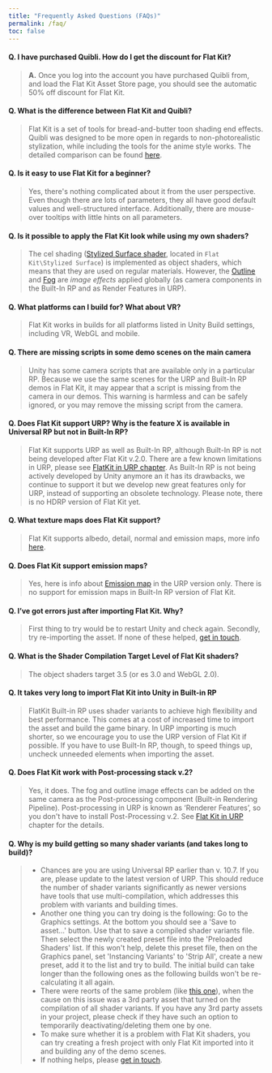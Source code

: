 ```yaml
---
title: "Frequently Asked Questions (FAQs)"
permalink: /faq/
toc: false
---
```


#### Q. I have purchased Quibli. How do I get the discount for Flat Kit?

> **A.** Once you log into the account you have purchased Quibli from, and load the Flat Kit Asset Store page, you should see the automatic 50% off discount for Flat Kit.

<!-- #### Q. After importing/updating Flat Kit the shaders failed to compile. 'X' shader is missing from the list. Why?

> **A.** Because of the recent Unity's error, there is a mess going on with the packages in the Package Manager. You see one version of the package but in reality it may be another, unsupported one. Also, this bug won't let you install and change the versions of the assets in the Package Manager (which you need to do in this case — **you need to update the version of Universal RP**). Unity is working on it, here's the [issue tracker](https://issuetracker.unity3d.com/issues/package-manager-doesnt-show-available-updates).  
If you updated to the latest version of Unity, and still haven't resolved it, please restart Unity. If after restart the errors won’t go away, clean the cache of the Package Manager and re-import Flat Kit, as it is another one symptom of this Unity's problem. You can find the cache here  
*Mac OS:* `~/Library/Unity/Asset Store-5.x` (press `Shift+Cmd+G` in any Finder Window or press Go -> Go to Folder on the top bar and paste this path)  
*Windows:* `%APPDATA%\Unity\Asset Store-5.x` (hidden folder, press Win+R to open 'Run' window and paste this path)  
*Linux:* `~/.local/share/unity3d/Asset Store-5.x`  -->

#### Q. What is the difference between Flat Kit and Quibli?

> Flat Kit is a set of tools for bread-and-butter toon shading end effects. Quibli was designed to be more open in regards to non-photorealistic stylization, while including the tools for the anime style works. The detailed comparison can be found [here](https://quibli.dustyroom.com/quibli-flat-kit/).

#### Q. Is it easy to use Flat Kit for a beginner?  

> Yes, there's nothing complicated about it from the user perspective. Even though there are lots of parameters, they all have good default values and well-structured interface. Additionally, there are mouse-over tooltips with little hints on all parameters.

#### Q. Is it possible to apply the Flat Kit look while using my own shaders?  

> The cel shading ([Stylized Surface shader](/stylized-surface/), located in `Flat Kit\Stylized Surface`) is implemented as object shaders, which means that they are used on regular materials. However, the [Outline](/outline/) and [Fog](/fog/) are *image effects* applied globally (as camera components in the Built-In RP and as Render Features in URP).

#### Q. What platforms can I build for? What about VR?  

> Flat Kit works in builds for all platforms listed in Unity Build settings, including VR, WebGL and mobile.

#### Q. There are missing scripts in some demo scenes on the main camera

> Unity has some camera scripts that are available only in a particular RP. Because we use the same scenes for the URP and Built-In RP demos in Flat Kit, it may appear that a script is missing from the camera in our demos. This warning is harmless and can be safely ignored, or you may remove the missing script from the camera.

#### Q. Does Flat Kit support URP? Why is the feature X is available in Universal RP but not in Built-In RP?  

> Flat Kit supports URP as well as Built-In RP, although Built-In RP is not being developed after Flat Kit v.2.0. There are a few known limitations in URP, please see [FlatKit in URP chapter](/flat-kit-in-urp). As Built-In RP is not being actively developed by Unity anymore an it has its drawbacks, we continue to support it but we develop new great features only for URP, instead of supporting an obsolete technology. Please note, there is no HDRP version of Flat Kit yet.

#### Q. What texture maps does Flat Kit support?  

> Flat Kit supports albedo, detail, normal and emission maps, more info [here](/stylized-surface/#texture-maps).

#### Q. Does Flat Kit support emission maps?  

> Yes, here is info about [Emission map](/stylized-surface/#emission-enables-emission-map-part-of-the-shader) in the URP version only. There is no support for emission maps in Built-In RP version of Flat Kit.

#### Q. I’ve got errors just after importing Flat Kit. Why?  

> First thing to try would be to restart Unity and check again. Secondly, try re-importing the asset. If none of these helped, [get in touch](/contact-details).

#### Q. What is the Shader Compilation Target Level of Flat Kit shaders?  

> The object shaders target 3.5 (or es 3.0 and WebGL 2.0).

#### Q. It takes very long to import Flat Kit into Unity in Built-in RP  

>FlatKit Built-in RP uses shader variants to achieve high flexibility and best performance. This comes at a cost of increased time to import the asset and build the game binary. In URP importing is much shorter, so we encourage you to use the URP version of Flat Kit if possible. If you have to use Built-In RP, though, to speed things up, uncheck unneeded elements when importing the asset.

#### Q. Does Flat Kit work with Post-processing stack v.2?  

>Yes, it does. The fog and outline image effects can be added on the same camera as the Post-processing component (Built-in Rendering Pipeline). Post-processing in URP is known as ‘Renderer Features’, so you don't have to install Post-Processing v.2. See [Flat Kit in URP](/flat-kit-in-urp/) chapter for the details.

#### Q. Why is my build getting so many shader variants (and takes long to build)?

>- Chances are you are using Universal RP earlier than v. 10.7. If you are, please update to the latest version of URP. This should reduce the number of shader variants significantly as newer versions have tools that use multi-compilation, which addresses this problem with variants and building times.
>- Another one thing you can try doing is the following:
Go to the Graphics settings. At the bottom you should see a 'Save to asset...' button. Use that to save a compiled shader variants file. Then select the newly created preset file into the 'Preloaded Shaders' list.
If this won't help, delete this preset file, then on the Graphics panel, set 'Instancing Variants' to 'Strip All', create a new preset, add it to the list and try to build. The initial build can take longer than the following ones as the following builds won't be re-calculating it all again.
>- There were reorts of the same problem (like [this one](https://github.com/Dustyroom/flat-kit-doc/issues/89)), when the cause on this issue was a 3rd party asset that turned on the compilation of all shader variants. If you have any 3rd party assets in your project, please check if they have such an option to temporarily deactivating/deleting them one by one.
>- To make sure whether it is a problem with Flat Kit shaders, you can try creating a fresh project with only Flat Kit imported into it and building any of the demo scenes.
>- If nothing helps, please [get in touch](/contact-details).
